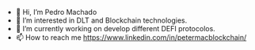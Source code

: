 - 👋 Hi, I’m Pedro Machado
- 👀 I’m interested in DLT and Blockchain technologies.
- 🌱 I’m currently working on develop different DEFI protocolos.
- 📫 How to reach me https://www.linkedin.com/in/petermacblockchain/

<!---
pymachado/pymachado is a ✨ special ✨ repository because its `README.md` (this file) appears on your GitHub profile.
You can click the Preview link to take a look at your changes.
--->
